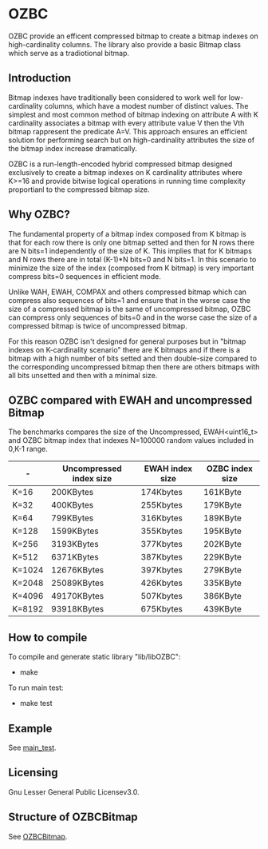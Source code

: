 # OZBC
OZBC provide an efficent compressed bitmap 
to create a bitmap indexes on high-cardinality columns.
The library also provide a basic Bitmap class which serve
as a tradiotional bitmap.

## Introduction
Bitmap indexes have traditionally been considered
to work well for low-cardinality columns,
which have a modest number of distinct values.
The simplest and most common method of bitmap indexing 
on attribute A with K cardinality associates a bitmap
with every attribute value V then the Vth bitmap rappresent
the predicate A=V. 
This approach ensures an efficient solution for performing
search but on high-cardinality attributes the size of the 
bitmap index increase dramatically.

OZBC is a run-length-encoded hybrid 
compressed bitmap designed exclusively to create
a bitmap indexes on K cardinality attributes where K>=16
and provide bitwise logical operations in running time
complexity proportianl to the compressed bitmap size.

## Why OZBC?
The fundamental property of a bitmap index composed from
K bitmap is that for each row there is only one bitmap 
setted and then for N rows there are N bits=1 independently
of the size of K. This implies that for K bitmaps and N rows
there are in total (K-1)*N bits=0 and N bits=1.
In this scenario to minimize the size of the index (composed
from K bitmap) is very important compress bits=0 sequences in
efficient mode.

Unlike WAH, EWAH, COMPAX and others compressed bitmap which
can compress also sequences of bits=1 and ensure that in the
worse case the size of a compressed bitmap is the same of
uncompressed bitmap, OZBC can compress only sequences of 
bits=0 and in the worse case the size of a compressed bitmap
is twice of uncompressed bitmap.

For this reason OZBC isn't designed for general purposes
but in "bitmap indexes on K-cardinality scenario" there
are K bitmaps and if there is a bitmap with a high number 
of bits setted and then double-size compared to the
corresponding uncompressed bitmap then there are others
bitmaps with all bits unsetted and then with a minimal size.

## OZBC compared with EWAH and uncompressed Bitmap
The benchmarks compares the size of the Uncompressed,
EWAH<uint16_t> and OZBC bitmap index that indexes
N=100000 random values included in 0,K-1 range. 

|-     |Uncompressed index size|EWAH index size|OZBC index size|
|------|-----------------------|---------------|---------------|
|K=16  |              200KBytes|      174Kbytes|       161KByte|
|K=32  |              400KBytes|      255Kbytes|       179KByte|
|K=64  |              799KBytes|      316Kbytes|       189KByte|
|K=128 |             1599KBytes|      355Kbytes|       195KByte|
|K=256 |             3193KBytes|      377Kbytes|       202KByte|
|K=512 |             6371KBytes|      387Kbytes|       229KByte|
|K=1024|            12676KBytes|      397Kbytes|       279KByte|
|K=2048|            25089KBytes|      426Kbytes|       335KByte|
|K=4096|            49170KBytes|      507Kbytes|       386KByte|
|K=8192|            93918KBytes|      675Kbytes|       439KByte|

## How to compile
To compile and generate static library "lib/libOZBC":
- make

To run main test:
- make test 

## Example
See [main_test].

[main_test]: main_test.cpp

## Licensing
Gnu Lesser General Public Licensev3.0.

## Structure of OZBCBitmap
See [OZBCBitmap].

[OZBCBitmap]: /headers/ozbc.h

